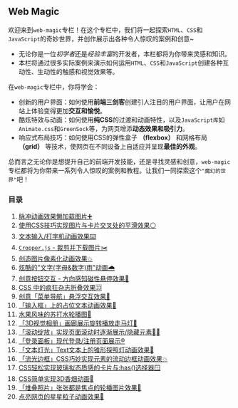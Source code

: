 ## Web Magic

欢迎来到`web-magic`专栏！在这个专栏中，我们将一起探索`HTML`、`CSS`和`JavaScript`的奇妙世界，并创作展示出各种令人惊叹的案例和创意~
* 无论你是一位*初学者*还是*经验丰富*的开发者，本栏都将为你带来灵感和知识。
* 本栏将通过很多实际案例来演示如何运用`HTML`、`CSS`和`JavaScript`创建各种互动性、生动性的触感和视觉效果等。

在`web-magic`专栏中，你将学会：
* 创新的用户界面：如何使用**前端三剑客**创建引人注目的用户界面，让用户在网站上体验变得更加**交互和愉悦**。
* 酷炫特效与动画：如何使用**纯CSS**的过渡和动画特性，以及`JavaScript库`如`Animate.css`和`GreenSock`等，为网页增添**动态效果和吸引力**。
* 响应式布局技巧：如何使用CSS的弹性盒子 **（flexbox）** 和网格布局 **（grid）** 等技术，使网页在不同设备上自适应并呈现**最佳的外观**。

总而言之无论你是想提升自己的前端开发技能，还是寻找灵感和创意，`web-magic`专栏都将为你带来一系列令人惊叹的案例和教程。让我们一同探索这个`"魔幻的世界"`吧！

### 目录
01. [脉冲动画效果懒加载图片➕](./01_pulse-lazy-loading-img)
02. [使用CSS技巧实现图片与卡片交叉处的平滑效果⚪](./02_border-radius-card)
03. [文本输入/打字机动画效果⌨️](./03_typing-text-effect)
04. [`Cropper.js` - 裁剪并下载图片✂️](./04_crop-download-image)
05. [创造图片像素化动画效果💥](./05_pixel-image-animation)
06. [炫酷的"文字(字母&数字)雨"动画🌧️](./06_text-rain-animation)
07. [创意按钮交互 - 方向感知磁性悬停效果🧲](./07_direction-aware-magnetic-hover-effect/)
08. [CSS 中的疯狂杂志折叠效果🈁](./08_mad-magazine-foldin-effect-in-css)
09. [创意「菜单导航」悬浮交互效果🧇](./09_menu-hover-effects)
10. [「输入框」上的占位文本动画效果🌊](./10_wavy-input-text-animation)
11. [水果风味的苏打水轮播图🍓](./11_fruit-flavor-soda-carousel)
12. [「3D视觉相册」画廊展示旋转播放走马灯🏮](./12_3d-image-gallery)
13. [「滚动绽放」实现页面滚动时逐渐展示/隐藏元素🏳️‍🌈](./13_scroll-to-reveal-animation)
14. [「登录面板」现代登录/注册页面展示®️](./14_login-register-page)
15. [「文本灯光」Text文本上的锥形探照灯动画效果🔦](./15_text-light-animation)
16. [「流光边框」CSS巧妙实现元素的流动边框动画效果💥](./16_flow-border-animation)
17. [CSS轻松实现玻璃拟态质感的卡片与:has()选择器🪟](./17_glassmorphism-cards-hover-effects)
18. [CSS简单实现3D香烟动画🚬](./18_no-smoking)
19. [「堆叠照片」张张都是焦点的轮播图片效果🥪](./19_stacked-photo-carousel)
20. [点亮网页的星星粒子动画效果🌟](./20_star-particles)
